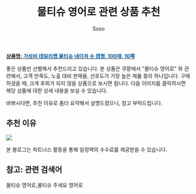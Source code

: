 ﻿---
layout: post
title:  "물티슈 영어로 관련 상품 추천"
author: Soso
categories: [ 출산 / 육아]
tags: [물티슈 영어로,물티슈 주세요 영어로]
image: https://ads-partners.coupang.com/image1/k4REwjwKHBtrfNdPk7UYAcS9lUIkvQVqYnkkM9LolbdqtJGDsj7puTI_56MTFV1_8asdiflVezsIQ_zUfL997HY18Sd8B1hENYmdjADWRUsHsY31xEimZns1db1hrHvbqiD8BrO-8ePRbCKRmQXZYhz6ogI_EPj2xIrqx60zdCke3zmYntpWlP0lGaf997HkxbEwkuqkq56NMo-qUy356ZKfvoqlkGWmvp9u6LozBqmvASE-7KB3QPQnC2pBX0bGbTCr-EzLud3KaVLBtYM3pSqjpZc-nhhKiktxmTO9u2E4nFm656EA-C24 
description: "쿠팡에서 물티슈 영어로 관련 상품으로 가장 고객 선호도가 높은 제품 중 하나입니다."
---

<a href="https://link.coupang.com/re/AFFSDP?lptag=AF5673682&pageKey=6981081693&itemId=17053172215&vendorItemId=84227585417&traceid=V0-153-20da03d552f3b973&clickBeacon=aJC5iugnESDyHcKPaOxPqC_S2uiIxkzJWk2ku9uoDwI5qBuAJYtnxj4TFAQ1W_yFAGlFXk3jBkqCxtGg8DI28ZR94x-RmCJ6yVHoBUELDWyASrf8CYK50HsYlao_ubXxzSePRFeoLC3JqrhVccQeBKR40XmoE_Qv9OgH54O1CwfKlYc8MvLMBQkynCvzW4RTS_5nmzCVF0ACMbPcAzZctrrV2tcEneVc0nNCooaBIb7GC9VZefl1ebXBWF8O--tvkoXFzUgev2OOEiZf5uU4XPKktBBsA2VDzzUa7cb6bctt3FuHsVq9Wc0rBvfnNCQu_zMJI0KdS3vIMumVTQW7R-20LZB2cciiWb9KR6MVhXxZuHL5e8lrVFRxl7sa0Ji09pHaCASKqO5J8KvIAaxh0fzcn9nbWHQZcQxrmMXjgCTtf51rFoMb-fT_8FC2g7OB16q5MMk4XA5YyhGNmMO2Q1zMYDRy6srM-eXtVkMG7cw7SbB0fHu7BReNE5lNeAjZ4JXo3S1asSu9G0ZCmw90pJ8mGDkaGOFAkopzPayaegl_5-2_JgWOkivGbANCTTiSS5Fu0HoSsB5H7yIvwcehm2XsVDxnqpxql8OPNxl_rRlI71Uk-_yGbFkOfJfvuUBNvecItX_GLoyGLQQ2hm9BimRLqpgW1clU3qRqoVnyGuMVj7vL5cg_Y-iyZ3jy4g5p4IoPHxA73NnVB44nGsayGyQRLnHnFQKdaA0j7nxYL3U9QxhsStNsHp20HZ_DZR7xWhUo0UgOtTjKa2DYTQnyBrbjcOFuzow1VuuBQO4LqCAydTrrqDkJN056Sao7ARKMFEA7WuD_7CkrvaICPqELvoIQCuNUxZopcazViLOHzn8KVO0JIHmg3RdkwL-AGiU7XBZUOEi_tTjGM7qjkR7ZDJtSoA%3D%3D&requestid=20240201104816415066863557&token=31850C%7CMIXED"><b>상품명: <font color='#01579B'>가성비 데일리랩 물티슈 네이처 수 캡형, 100매, 10팩</font></b></a>

좋은 상품만 선별해서 추천드리고 있습니다.
본 상품은 쿠팡에서 "물티슈 영어로" 와 관련해서, 고객 만족도, 노출 대비 판매율, 선호도가 가장 높은 제품 중의 하나입니다.
구매하셨을 때, 크게 후회가 되지 않을 상품으로 보시면 됩니다. 
다음 이미지를 클릭하시면 해당 상품에 대한 상세 내용을 보실 수 있습니다.

바쁘시다면, 추천 이유로 좀더 요약해서 설명드렸으니, 참고 부탁드립니다.

## 추천 이유 

<a href="https://link.coupang.com/re/AFFSDP?lptag=AF5673682&pageKey=6981081693&itemId=17053172215&vendorItemId=84227585417&traceid=V0-153-20da03d552f3b973&clickBeacon=aJC5iugnESDyHcKPaOxPqC_S2uiIxkzJWk2ku9uoDwI5qBuAJYtnxj4TFAQ1W_yFAGlFXk3jBkqCxtGg8DI28ZR94x-RmCJ6yVHoBUELDWyASrf8CYK50HsYlao_ubXxzSePRFeoLC3JqrhVccQeBKR40XmoE_Qv9OgH54O1CwfKlYc8MvLMBQkynCvzW4RTS_5nmzCVF0ACMbPcAzZctrrV2tcEneVc0nNCooaBIb7GC9VZefl1ebXBWF8O--tvkoXFzUgev2OOEiZf5uU4XPKktBBsA2VDzzUa7cb6bctt3FuHsVq9Wc0rBvfnNCQu_zMJI0KdS3vIMumVTQW7R-20LZB2cciiWb9KR6MVhXxZuHL5e8lrVFRxl7sa0Ji09pHaCASKqO5J8KvIAaxh0fzcn9nbWHQZcQxrmMXjgCTtf51rFoMb-fT_8FC2g7OB16q5MMk4XA5YyhGNmMO2Q1zMYDRy6srM-eXtVkMG7cw7SbB0fHu7BReNE5lNeAjZ4JXo3S1asSu9G0ZCmw90pJ8mGDkaGOFAkopzPayaegl_5-2_JgWOkivGbANCTTiSS5Fu0HoSsB5H7yIvwcehm2XsVDxnqpxql8OPNxl_rRlI71Uk-_yGbFkOfJfvuUBNvecItX_GLoyGLQQ2hm9BimRLqpgW1clU3qRqoVnyGuMVj7vL5cg_Y-iyZ3jy4g5p4IoPHxA73NnVB44nGsayGyQRLnHnFQKdaA0j7nxYL3U9QxhsStNsHp20HZ_DZR7xWhUo0UgOtTjKa2DYTQnyBrbjcOFuzow1VuuBQO4LqCAydTrrqDkJN056Sao7ARKMFEA7WuD_7CkrvaICPqELvoIQCuNUxZopcazViLOHzn8KVO0JIHmg3RdkwL-AGiU7XBZUOEi_tTjGM7qjkR7ZDJtSoA%3D%3D&requestid=20240201104816415066863557&token=31850C%7CMIXED"><img src="https://thumbnail10.coupangcdn.com/thumbnails/remote/q89/image/vendor_inventory/02cf/fca8a5754fe42d7b463af0dc175e14e3f868de382a57c569ac980a33c424.jpg"></a> 

본 블로그는 파트너스 활동을 통해 일정액의 수수료를 제공받을 수 있습니다.

## 참고: 관련 검색어    
물티슈 영어로,물티슈 주세요 영어로